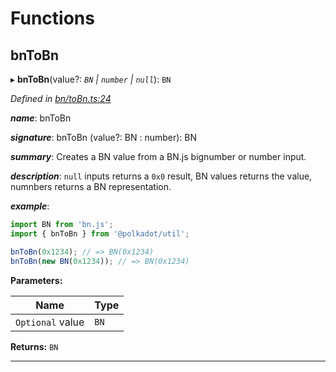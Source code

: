 

# Functions

<a id="bntobn"></a>

##  bnToBn

▸ **bnToBn**(value?: *`BN` | `number` | `null`*): `BN`

*Defined in [bn/toBn.ts:24](https://github.com/polkadot-js/common/blob/2d4097d/packages/util/src/bn/toBn.ts#L24)*

*__name__*: bnToBn

*__signature__*: bnToBn (value?: BN : number): BN

*__summary__*: Creates a BN value from a BN.js bignumber or number input.

*__description__*: `null` inputs returns a `0x0` result, BN values returns the value, numnbers returns a BN representation.

*__example__*:   

```javascript
import BN from 'bn.js';
import { bnToBn } from '@polkadot/util';

bnToBn(0x1234); // => BN(0x1234)
bnToBn(new BN(0x1234)); // => BN(0x1234)
```

**Parameters:**

| Name | Type |
| ------ | ------ |
| `Optional` value | `BN` | `number` | `null` |

**Returns:** `BN`

___

